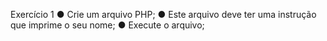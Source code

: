 Exercício 1
● Crie um arquivo PHP;
● Este arquivo deve ter uma instrução que imprime o seu nome;
● Execute o arquivo;